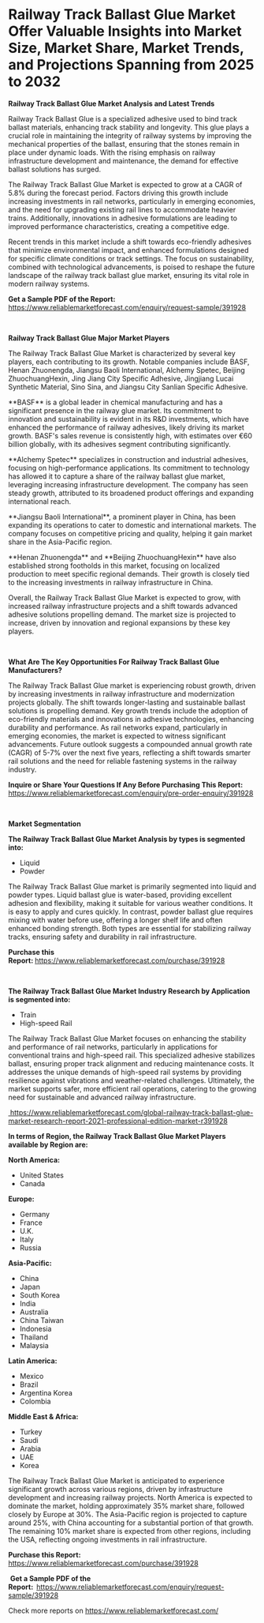 <p><h1>Railway Track Ballast Glue Market Offer Valuable Insights into Market Size, Market Share, Market Trends, and Projections Spanning from 2025 to 2032</h1></p><p><strong>Railway Track Ballast Glue Market Analysis and Latest Trends</strong></p>
<p><p>Railway Track Ballast Glue is a specialized adhesive used to bind track ballast materials, enhancing track stability and longevity. This glue plays a crucial role in maintaining the integrity of railway systems by improving the mechanical properties of the ballast, ensuring that the stones remain in place under dynamic loads. With the rising emphasis on railway infrastructure development and maintenance, the demand for effective ballast solutions has surged.</p><p>The Railway Track Ballast Glue Market is expected to grow at a CAGR of 5.8% during the forecast period. Factors driving this growth include increasing investments in rail networks, particularly in emerging economies, and the need for upgrading existing rail lines to accommodate heavier trains. Additionally, innovations in adhesive formulations are leading to improved performance characteristics, creating a competitive edge.</p><p>Recent trends in this market include a shift towards eco-friendly adhesives that minimize environmental impact, and enhanced formulations designed for specific climate conditions or track settings. The focus on sustainability, combined with technological advancements, is poised to reshape the future landscape of the railway track ballast glue market, ensuring its vital role in modern railway systems.</p></p>
<p><strong>Get a Sample PDF of the Report:&nbsp;</strong> <a href="https://www.reliablemarketforecast.com/enquiry/request-sample/391928?utm_campaign=1169&utm_medium=2&utm_source=Github&utm_content=ia&utm_term=16012025&utm_id=railway-track-ballast-glue">https://www.reliablemarketforecast.com/enquiry/request-sample/391928</a></p>
<p>&nbsp;</p>
<p><strong>Railway Track Ballast Glue Major Market Players</strong></p>
<p><p>The Railway Track Ballast Glue Market is characterized by several key players, each contributing to its growth. Notable companies include BASF, Henan Zhuonengda, Jiangsu Baoli International, Alchemy Spetec, Beijing ZhuochuangHexin, Jing Jiang City Specific Adhesive, Jingjiang Lucai Synthetic Material, Sino Sina, and Jiangsu City Sanlian Specific Adhesive.</p><p>**BASF** is a global leader in chemical manufacturing and has a significant presence in the railway glue market. Its commitment to innovation and sustainability is evident in its R&D investments, which have enhanced the performance of railway adhesives, likely driving its market growth. BASF's sales revenue is consistently high, with estimates over €60 billion globally, with its adhesives segment contributing significantly.</p><p>**Alchemy Spetec** specializes in construction and industrial adhesives, focusing on high-performance applications. Its commitment to technology has allowed it to capture a share of the railway ballast glue market, leveraging increasing infrastructure development. The company has seen steady growth, attributed to its broadened product offerings and expanding international reach.</p><p>**Jiangsu Baoli International**, a prominent player in China, has been expanding its operations to cater to domestic and international markets. The company focuses on competitive pricing and quality, helping it gain market share in the Asia-Pacific region. </p><p>**Henan Zhuonengda** and **Beijing ZhuochuangHexin** have also established strong footholds in this market, focusing on localized production to meet specific regional demands. Their growth is closely tied to the increasing investments in railway infrastructure in China.</p><p>Overall, the Railway Track Ballast Glue Market is expected to grow, with increased railway infrastructure projects and a shift towards advanced adhesive solutions propelling demand. The market size is projected to increase, driven by innovation and regional expansions by these key players.</p></p>
<p>&nbsp;</p>
<p><strong>What Are The Key Opportunities For Railway Track Ballast Glue Manufacturers?</strong></p>
<p><p>The Railway Track Ballast Glue market is experiencing robust growth, driven by increasing investments in railway infrastructure and modernization projects globally. The shift towards longer-lasting and sustainable ballast solutions is propelling demand. Key growth trends include the adoption of eco-friendly materials and innovations in adhesive technologies, enhancing durability and performance. As rail networks expand, particularly in emerging economies, the market is expected to witness significant advancements. Future outlook suggests a compounded annual growth rate (CAGR) of 5-7% over the next five years, reflecting a shift towards smarter rail solutions and the need for reliable fastening systems in the railway industry.</p></p>
<p><strong>Inquire or Share Your Questions If Any Before Purchasing This Report:</strong> <a href="https://www.reliablemarketforecast.com/enquiry/pre-order-enquiry/391928?utm_campaign=1169&utm_medium=2&utm_source=Github&utm_content=ia&utm_term=16012025&utm_id=railway-track-ballast-glue">https://www.reliablemarketforecast.com/enquiry/pre-order-enquiry/391928</a></p>
<p>&nbsp;</p>
<p><strong>Market Segmentation</strong></p>
<p><strong>The Railway Track Ballast Glue Market Analysis by types is segmented into:</strong></p>
<p><ul><li>Liquid</li><li>Powder</li></ul></p>
<p><p>The Railway Track Ballast Glue market is primarily segmented into liquid and powder types. Liquid ballast glue is water-based, providing excellent adhesion and flexibility, making it suitable for various weather conditions. It is easy to apply and cures quickly. In contrast, powder ballast glue requires mixing with water before use, offering a longer shelf life and often enhanced bonding strength. Both types are essential for stabilizing railway tracks, ensuring safety and durability in rail infrastructure.</p></p>
<p><strong>Purchase this Report:&nbsp;</strong><a href="https://www.reliablemarketforecast.com/purchase/391928?utm_campaign=1169&utm_medium=2&utm_source=Github&utm_content=ia&utm_term=16012025&utm_id=railway-track-ballast-glue">https://www.reliablemarketforecast.com/purchase/391928</a></p>
<p>&nbsp;</p>
<p><strong>The Railway Track Ballast Glue Market Industry Research by Application is segmented into:</strong></p>
<p><ul><li>Train</li><li>High-speed Rail</li></ul></p>
<p><p>The Railway Track Ballast Glue Market focuses on enhancing the stability and performance of rail networks, particularly in applications for conventional trains and high-speed rail. This specialized adhesive stabilizes ballast, ensuring proper track alignment and reducing maintenance costs. It addresses the unique demands of high-speed rail systems by providing resilience against vibrations and weather-related challenges. Ultimately, the market supports safer, more efficient rail operations, catering to the growing need for sustainable and advanced railway infrastructure.</p></p>
<p><a href="https://www.reliablemarketforecast.com/global-railway-track-ballast-glue-market-research-report-2021-professional-edition-market-r391928?utm_campaign=1169&utm_medium=2&utm_source=Github&utm_content=ia&utm_term=16012025&utm_id=railway-track-ballast-glue">&nbsp;https://www.reliablemarketforecast.com/global-railway-track-ballast-glue-market-research-report-2021-professional-edition-market-r391928</a></p>
<p><strong>In terms of Region, the Railway Track Ballast Glue Market Players available by Region are:</strong></p>
<p>
    <p> <strong> North America: </strong>
        <ul>
            <li>United States</li>
            <li>Canada</li>
        </ul>
        </p> 
    <p> <strong> Europe: </strong>
        <ul>
            <li>Germany</li>
            <li>France</li>
            <li>U.K.</li>
            <li>Italy</li>
            <li>Russia</li>
        </ul>
        </p> 
    <p> <strong> Asia-Pacific: </strong>
        <ul>
            <li>China</li>
            <li>Japan</li>
            <li>South Korea</li>
            <li>India</li>
            <li>Australia</li>
            <li>China Taiwan</li>
            <li>Indonesia</li>
            <li>Thailand</li>
            <li>Malaysia</li>
        </ul>
        </p> 
    <p> <strong> Latin America: </strong>
        <ul>
            <li>Mexico</li>
            <li>Brazil</li>
            <li>Argentina Korea</li>
            <li>Colombia</li>
        </ul>
        </p> 
    <p> <strong> Middle East & Africa: </strong>
        <ul>
            <li>Turkey</li>
            <li>Saudi</li>
            <li>Arabia</li>
            <li>UAE</li>
            <li>Korea</li>
        </ul>
    </p>
    </p>
<p><p>The Railway Track Ballast Glue Market is anticipated to experience significant growth across various regions, driven by infrastructure development and increasing railway projects. North America is expected to dominate the market, holding approximately 35% market share, followed closely by Europe at 30%. The Asia-Pacific region is projected to capture around 25%, with China accounting for a substantial portion of that growth. The remaining 10% market share is expected from other regions, including the USA, reflecting ongoing investments in rail infrastructure.</p></p>
<p><strong>Purchase this Report: </strong><a href="https://www.reliablemarketforecast.com/purchase/391928?utm_campaign=1169&utm_medium=2&utm_source=Github&utm_content=ia&utm_term=16012025&utm_id=railway-track-ballast-glue">https://www.reliablemarketforecast.com/purchase/391928</a></p>
<p>&nbsp;<strong>Get a Sample PDF of the Report:&nbsp;&nbsp;</strong><a href="https://www.reliablemarketforecast.com/enquiry/request-sample/391928?utm_campaign=1169&utm_medium=2&utm_source=Github&utm_content=ia&utm_term=16012025&utm_id=railway-track-ballast-glue">https://www.reliablemarketforecast.com/enquiry/request-sample/391928</a></p>
<p><strong></strong></p>
<p>Check more reports on <a href="https://www.reliablemarketforecast.com/?utm_campaign=1169&utm_medium=2&utm_source=Github&utm_content=ia&utm_term=16012025&utm_id=railway-track-ballast-glue">https://www.reliablemarketforecast.com/</a></p>